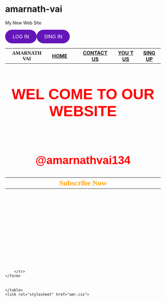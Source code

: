 # amarnath-vai
My New Web Site

<!DOCTYPE html>
<html lang="en">
    <meta charset="UTF-8">
    <meta name="viewport" content="width=device-width, initial-scale=1.0">
<head>
   <title>Amarnath web</title>
   <link rel="stylesheet" href="Web Site -1.css">
</head>
<body background="https://dustinstout.com/wp-content/uploads/2018/10/copyright-free-images-1920x1080.jpg">
    <table border="0" width="100%" height="700px">
        <!--row 0-->
        <style>
            .button-link {
                display: inline-block;
                padding: 12px 24px;
                font-size: 16px;
                text-align: center;
                text-decoration: none;
                border: none;
                border-radius: 112px;
                background-color: #6416b8;
                color: white;
                cursor: pointer;
                transition: background-color 0.3s, box-shadow 0.3s;
            }
            .button-link:hover {
                background-color: #39e31e;
            }
            .button-link:active {
                background-color: #7a0074;
                box-shadow: inset 0 1px 3px rgba(6, 213, 78, 0.888);
            }
            .button-link:focus {
                outline: none;
                box-shadow: 0 0 0 2px rgba(22, 223, 38, 0.5);
            }
        </style>
    </head>
    <body>
        <a href="D:\full Website\loging-4.html" class="button-link">LOG IN</a>
        <a href="D:\full Website\loging-4.html" class="button-link">SING IN</a>
        
           
<!--row 1-->
<div>
    <th><font face="Monton"> AMARNATH VAI</font></th>
    <th><a href="D:\full Website\Web Site -1.html">HOME<th></a>
    <th><a href="C:\Documents\Desktop\full Website\Untitled-1.html">CONTACT US</th></a>
    <th><a href="https://youtube.com/@amarnathvai134?si=_qrVtl1VvwOFBSx7">YOU T US</th></a>
    <th><a href="D:\full Website\loging-4.html">SING UP</th></a>
    

</div>
    <!--row 2-->
<tr>
    <th colspan="6">
        <font color="red" face="Helvetica" size="5">
        <h1> WEL COME TO OUR WEBSITE</h1><br>
        <h2> @amarnathvai134</h2>
    </font>
    </th>
</tr>
    <!--row 3-->
<tr>
    <th colspan="6">
        <font size="5" color="orange" face="Aquire"> Subscribe Now</fontsize>
    </th>
    
 </tr>
 <table>
    <form>
        <tr>
            
        </tr>
    </form>
 </table>
  
    </table>
    <link rel="stylesheet" href="amr.css">
    
</body>
</html>
